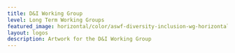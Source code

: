 ```yaml
---
title: D&I Working Group
level: Long Term Working Groups
featured_image: horizontal/color/aswf-diversity-inclusion-wg-horizontal-color.svg
layout: logos
description: Artwork for the D&I Working Group
---
```

